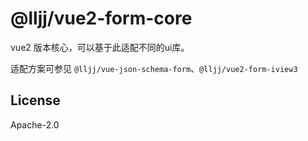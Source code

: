 # @lljj/vue2-form-core
vue2 版本核心，可以基于此适配不同的ui库。

适配方案可参见 `@lljj/vue-json-schema-form`、`@lljj/vue2-form-iview3`

## License
Apache-2.0
